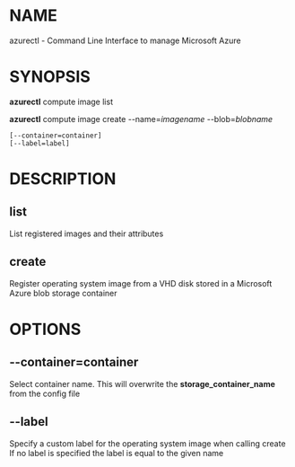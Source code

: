 # NAME

azurectl - Command Line Interface to manage Microsoft Azure

# SYNOPSIS

__azurectl__ compute image list

__azurectl__ compute image create --name=*imagename* --blob=*blobname*

    [--container=container]
    [--label=label]


# DESCRIPTION

## __list__

List registered images and their attributes

## __create__

Register operating system image from a VHD disk stored in a Microsoft Azure blob storage container

# OPTIONS

## __--container=container__

Select container name. This will overwrite the __storage_container_name__ from the config file

## __--label__

Specify a custom label for the operating system image when calling create If no label is specified the label is equal to the given name
